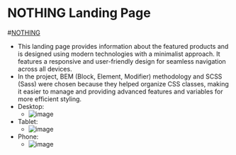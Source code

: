 # NOTHING Landing Page 
#[NOTHING](https://nataligru.github.io/landing_page_for_NOTHING/)

- This landing page provides information about the featured products and is designed using modern technologies with a minimalist approach. It features a responsive and user-friendly design for seamless navigation across all devices.
- In the project, BEM (Block, Element, Modifier) methodology and SCSS (Sass) were chosen because they helped organize CSS classes, making it easier to manage and providing advanced features and variables for more efficient styling.
- Desktop:
  - ![image](https://github.com/NataliGru/landing_page_for_NOTHING/assets/133240440/621b4af8-5385-4d26-b91d-0ab09e263853)
- Tablet:
  - ![image](https://github.com/NataliGru/landing_page_for_NOTHING/assets/133240440/1b56d052-909d-4fad-b5ac-600c429d98c3)
- Phone:
  - ![image](https://github.com/NataliGru/landing_page_for_NOTHING/assets/133240440/eb8c6725-552b-4abb-a85b-5e76af187acc)
